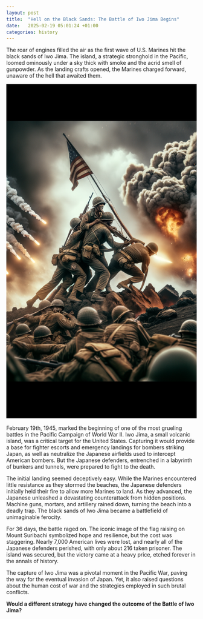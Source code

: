 ```yaml
---
layout: post
title:  "Hell on the Black Sands: The Battle of Iwo Jima Begins"
date:   2025-02-19 05:01:24 +01:00
categories: history
---
```

The roar of engines filled the air as the first wave of U.S. Marines hit the black sands of Iwo Jima. The island, a strategic stronghold in the Pacific, loomed ominously under a sky thick with smoke and the acrid smell of gunpowder. As the landing crafts opened, the Marines charged forward, unaware of the hell that awaited them.

![Image](/assets/images/19_February_6d921af0ac322d1dfccf07f0d8a8a057.png)

February 19th, 1945, marked the beginning of one of the most grueling battles in the Pacific Campaign of World War II. Iwo Jima, a small volcanic island, was a critical target for the United States. Capturing it would provide a base for fighter escorts and emergency landings for bombers striking Japan, as well as neutralize the Japanese airfields used to intercept American bombers. But the Japanese defenders, entrenched in a labyrinth of bunkers and tunnels, were prepared to fight to the death.

The initial landing seemed deceptively easy. While the Marines encountered little resistance as they stormed the beaches, the Japanese defenders initially held their fire to allow more Marines to land. As they advanced, the Japanese unleashed a devastating counterattack from hidden positions. Machine guns, mortars, and artillery rained down, turning the beach into a deadly trap. The black sands of Iwo Jima became a battlefield of unimaginable ferocity.

For 36 days, the battle raged on. The iconic image of the flag raising on Mount Suribachi symbolized hope and resilience, but the cost was staggering. Nearly 7,000 American lives were lost, and nearly all of the Japanese defenders perished, with only about 216 taken prisoner. The island was secured, but the victory came at a heavy price, etched forever in the annals of history.

The capture of Iwo Jima was a pivotal moment in the Pacific War, paving the way for the eventual invasion of Japan. Yet, it also raised questions about the human cost of war and the strategies employed in such brutal conflicts.

**Would a different strategy have changed the outcome of the Battle of Iwo Jima?**
